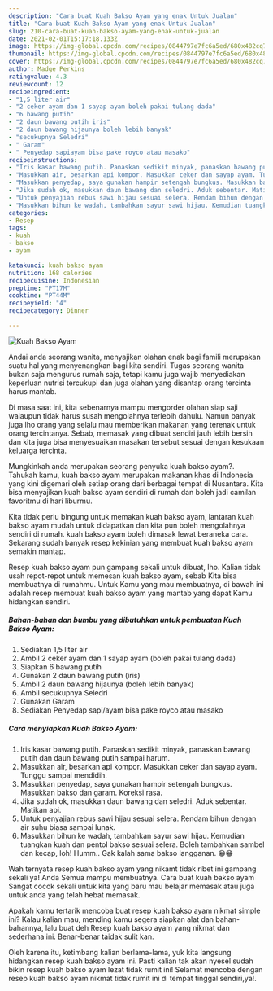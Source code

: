 ```yaml
---
description: "Cara buat Kuah Bakso Ayam yang enak Untuk Jualan"
title: "Cara buat Kuah Bakso Ayam yang enak Untuk Jualan"
slug: 210-cara-buat-kuah-bakso-ayam-yang-enak-untuk-jualan
date: 2021-02-01T15:17:18.133Z
image: https://img-global.cpcdn.com/recipes/0844797e7fc6a5ed/680x482cq70/kuah-bakso-ayam-foto-resep-utama.jpg
thumbnail: https://img-global.cpcdn.com/recipes/0844797e7fc6a5ed/680x482cq70/kuah-bakso-ayam-foto-resep-utama.jpg
cover: https://img-global.cpcdn.com/recipes/0844797e7fc6a5ed/680x482cq70/kuah-bakso-ayam-foto-resep-utama.jpg
author: Madge Perkins
ratingvalue: 4.3
reviewcount: 12
recipeingredient:
- "1,5 liter air"
- "2 ceker ayam dan 1 sayap ayam boleh pakai tulang dada"
- "6 bawang putih"
- "2 daun bawang putih iris"
- "2 daun bawang hijaunya boleh lebih banyak"
- "secukupnya Seledri"
- " Garam"
- " Penyedap sapiayam bisa pake royco atau masako"
recipeinstructions:
- "Iris kasar bawang putih. Panaskan sedikit minyak, panaskan bawang putih dan daun bawang putih sampai harum."
- "Masukkan air, besarkan api kompor. Masukkan ceker dan sayap ayam. Tunggu sampai mendidih."
- "Masukkan penyedap, saya gunakan hampir setengah bungkus. Masukkan bakso dan garam. Koreksi rasa."
- "Jika sudah ok, masukkan daun bawang dan seledri. Aduk sebentar. Matikan api."
- "Untuk penyajian rebus sawi hijau sesuai selera. Rendam bihun dengan air suhu biasa sampai lunak."
- "Masukkan bihun ke wadah, tambahkan sayur sawi hijau. Kemudian tuangkan kuah dan pentol bakso sesuai selera. Boleh tambahkan sambel dan kecap, loh! Humm.. Gak kalah sama bakso langganan. 😁😁"
categories:
- Resep
tags:
- kuah
- bakso
- ayam

katakunci: kuah bakso ayam 
nutrition: 168 calories
recipecuisine: Indonesian
preptime: "PT17M"
cooktime: "PT44M"
recipeyield: "4"
recipecategory: Dinner

---
```



![Kuah Bakso Ayam](https://img-global.cpcdn.com/recipes/0844797e7fc6a5ed/680x482cq70/kuah-bakso-ayam-foto-resep-utama.jpg)

Andai anda seorang wanita, menyajikan olahan enak bagi famili merupakan suatu hal yang menyenangkan bagi kita sendiri. Tugas seorang  wanita bukan saja mengurus rumah saja, tetapi kamu juga wajib menyediakan keperluan nutrisi tercukupi dan juga olahan yang disantap orang tercinta harus mantab.

Di masa  saat ini, kita sebenarnya mampu mengorder olahan siap saji walaupun tidak harus susah mengolahnya terlebih dahulu. Namun banyak juga lho orang yang selalu mau memberikan makanan yang terenak untuk orang tercintanya. Sebab, memasak yang dibuat sendiri jauh lebih bersih dan kita juga bisa menyesuaikan masakan tersebut sesuai dengan kesukaan keluarga tercinta. 



Mungkinkah anda merupakan seorang penyuka kuah bakso ayam?. Tahukah kamu, kuah bakso ayam merupakan makanan khas di Indonesia yang kini digemari oleh setiap orang dari berbagai tempat di Nusantara. Kita bisa menyajikan kuah bakso ayam sendiri di rumah dan boleh jadi camilan favoritmu di hari liburmu.

Kita tidak perlu bingung untuk memakan kuah bakso ayam, lantaran kuah bakso ayam mudah untuk didapatkan dan kita pun boleh mengolahnya sendiri di rumah. kuah bakso ayam boleh dimasak lewat beraneka cara. Sekarang sudah banyak resep kekinian yang membuat kuah bakso ayam semakin mantap.

Resep kuah bakso ayam pun gampang sekali untuk dibuat, lho. Kalian tidak usah repot-repot untuk memesan kuah bakso ayam, sebab Kita bisa membuatnya di rumahmu. Untuk Kamu yang mau membuatnya, di bawah ini adalah resep membuat kuah bakso ayam yang mantab yang dapat Kamu hidangkan sendiri.

<!--inarticleads1-->

##### Bahan-bahan dan bumbu yang dibutuhkan untuk pembuatan Kuah Bakso Ayam:

1. Sediakan 1,5 liter air
1. Ambil 2 ceker ayam dan 1 sayap ayam (boleh pakai tulang dada)
1. Siapkan 6 bawang putih
1. Gunakan 2 daun bawang putih (iris)
1. Ambil 2 daun bawang hijaunya (boleh lebih banyak)
1. Ambil secukupnya Seledri
1. Gunakan  Garam
1. Sediakan  Penyedap sapi/ayam bisa pake royco atau masako




<!--inarticleads2-->

##### Cara menyiapkan Kuah Bakso Ayam:

1. Iris kasar bawang putih. Panaskan sedikit minyak, panaskan bawang putih dan daun bawang putih sampai harum.
1. Masukkan air, besarkan api kompor. Masukkan ceker dan sayap ayam. Tunggu sampai mendidih.
1. Masukkan penyedap, saya gunakan hampir setengah bungkus. Masukkan bakso dan garam. Koreksi rasa.
1. Jika sudah ok, masukkan daun bawang dan seledri. Aduk sebentar. Matikan api.
1. Untuk penyajian rebus sawi hijau sesuai selera. Rendam bihun dengan air suhu biasa sampai lunak.
1. Masukkan bihun ke wadah, tambahkan sayur sawi hijau. Kemudian tuangkan kuah dan pentol bakso sesuai selera. Boleh tambahkan sambel dan kecap, loh! Humm.. Gak kalah sama bakso langganan. 😁😁




Wah ternyata resep kuah bakso ayam yang nikamt tidak ribet ini gampang sekali ya! Anda Semua mampu membuatnya. Cara buat kuah bakso ayam Sangat cocok sekali untuk kita yang baru mau belajar memasak atau juga untuk anda yang telah hebat memasak.

Apakah kamu tertarik mencoba buat resep kuah bakso ayam nikmat simple ini? Kalau kalian mau, mending kamu segera siapkan alat dan bahan-bahannya, lalu buat deh Resep kuah bakso ayam yang nikmat dan sederhana ini. Benar-benar taidak sulit kan. 

Oleh karena itu, ketimbang kalian berlama-lama, yuk kita langsung hidangkan resep kuah bakso ayam ini. Pasti kalian tak akan nyesel sudah bikin resep kuah bakso ayam lezat tidak rumit ini! Selamat mencoba dengan resep kuah bakso ayam nikmat tidak rumit ini di tempat tinggal sendiri,ya!.

